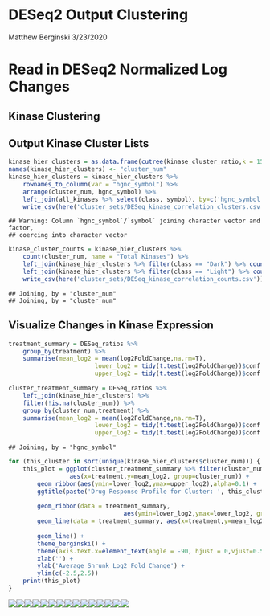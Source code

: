 DESeq2 Output Clustering
================
Matthew Berginski
3/23/2020

# Read in DESeq2 Normalized Log Changes

## Kinase Clustering

## Output Kinase Cluster Lists

``` r
kinase_hier_clusters = as.data.frame(cutree(kinase_cluster_ratio,k = 15))
names(kinase_hier_clusters) <- "cluster_num"
kinase_hier_clusters = kinase_hier_clusters %>%
    rownames_to_column(var = "hgnc_symbol") %>%
    arrange(cluster_num, hgnc_symbol) %>%
    left_join(all_kinases %>% select(class, symbol), by=c('hgnc_symbol'='symbol')) %>%
    write_csv(here('cluster_sets/DESeq_kinase_correlation_clusters.csv'))
```

    ## Warning: Column `hgnc_symbol`/`symbol` joining character vector and factor,
    ## coercing into character vector

``` r
kinase_cluster_counts = kinase_hier_clusters %>% 
    count(cluster_num, name = "Total Kinases") %>%
    left_join(kinase_hier_clusters %>% filter(class == "Dark") %>% count(cluster_num, name="Understudied Count")) %>%
    left_join(kinase_hier_clusters %>% filter(class == "Light") %>% count(cluster_num, name="Well Studied Count")) %>%
    write_csv(here('cluster_sets/DESeq_kinase_correlation_counts.csv'))
```

    ## Joining, by = "cluster_num"
    ## Joining, by = "cluster_num"

## Visualize Changes in Kinase Expression

``` r
treatment_summary = DESeq_ratios %>% 
    group_by(treatment) %>%
    summarise(mean_log2 = mean(log2FoldChange,na.rm=T),
                        lower_log2 = tidy(t.test(log2FoldChange))$conf.low,
                        upper_log2 = tidy(t.test(log2FoldChange))$conf.high)

cluster_treatment_summary = DESeq_ratios %>% 
    left_join(kinase_hier_clusters) %>% 
    filter(!is.na(cluster_num)) %>%
    group_by(cluster_num,treatment) %>% 
    summarise(mean_log2 = mean(log2FoldChange,na.rm=T),
                        lower_log2 = tidy(t.test(log2FoldChange))$conf.low,
                        upper_log2 = tidy(t.test(log2FoldChange))$conf.high)
```

    ## Joining, by = "hgnc_symbol"

``` r
for (this_cluster in sort(unique(kinase_hier_clusters$cluster_num))) {
    this_plot = ggplot(cluster_treatment_summary %>% filter(cluster_num == this_cluster),
                 aes(x=treatment,y=mean_log2, group=cluster_num)) +
        geom_ribbon(aes(ymin=lower_log2,ymax=upper_log2),alpha=0.1) +
        ggtitle(paste('Drug Response Profile for Cluster: ', this_cluster)) +
        
        geom_ribbon(data = treatment_summary, 
                                aes(ymin=lower_log2,ymax=lower_log2, group='overall'), color='blue',alpha=0.25) +
        geom_line(data = treatment_summary, aes(x=treatment,y=mean_log2, group='overall'), color='blue',alpha=0.5) +
        
        geom_line() +
        theme_berginski() +
        theme(axis.text.x=element_text(angle = -90, hjust = 0,vjust=0.5)) +
        xlab('') +
        ylab('Average Shrunk Log2 Fold Change') +
        ylim(c(-2.5,2.5))
    print(this_plot)
}
```

![](DESeq2_clustering_files/figure-gfm/cluster_profiles-1.png)<!-- -->![](DESeq2_clustering_files/figure-gfm/cluster_profiles-2.png)<!-- -->![](DESeq2_clustering_files/figure-gfm/cluster_profiles-3.png)<!-- -->![](DESeq2_clustering_files/figure-gfm/cluster_profiles-4.png)<!-- -->![](DESeq2_clustering_files/figure-gfm/cluster_profiles-5.png)<!-- -->![](DESeq2_clustering_files/figure-gfm/cluster_profiles-6.png)<!-- -->![](DESeq2_clustering_files/figure-gfm/cluster_profiles-7.png)<!-- -->![](DESeq2_clustering_files/figure-gfm/cluster_profiles-8.png)<!-- -->![](DESeq2_clustering_files/figure-gfm/cluster_profiles-9.png)<!-- -->![](DESeq2_clustering_files/figure-gfm/cluster_profiles-10.png)<!-- -->![](DESeq2_clustering_files/figure-gfm/cluster_profiles-11.png)<!-- -->![](DESeq2_clustering_files/figure-gfm/cluster_profiles-12.png)<!-- -->![](DESeq2_clustering_files/figure-gfm/cluster_profiles-13.png)<!-- -->![](DESeq2_clustering_files/figure-gfm/cluster_profiles-14.png)<!-- -->![](DESeq2_clustering_files/figure-gfm/cluster_profiles-15.png)<!-- -->
